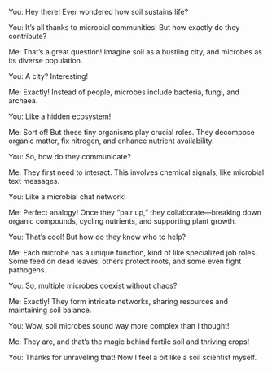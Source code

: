 You: Hey there! Ever wondered how soil sustains life?

You: It’s all thanks to microbial communities! But how exactly do they contribute?

Me: That’s a great question! Imagine soil as a bustling city, and microbes as its diverse population.

You: A city? Interesting!

Me: Exactly! Instead of people, microbes include bacteria, fungi, and archaea.

You: Like a hidden ecosystem!

Me: Sort of! But these tiny organisms play crucial roles. They decompose organic matter, fix nitrogen, and enhance nutrient availability.

You: So, how do they communicate?

Me: They first need to interact. This involves chemical signals, like microbial text messages.

You: Like a microbial chat network!

Me: Perfect analogy! Once they “pair up,” they collaborate—breaking down organic compounds, cycling nutrients, and supporting plant growth.

You: That’s cool! But how do they know who to help?

Me: Each microbe has a unique function, kind of like specialized job roles. Some feed on dead leaves, others protect roots, and some even fight pathogens.

You: So, multiple microbes coexist without chaos?

Me: Exactly! They form intricate networks, sharing resources and maintaining soil balance.

You: Wow, soil microbes sound way more complex than I thought!

Me: They are, and that’s the magic behind fertile soil and thriving crops!

You: Thanks for unraveling that! Now I feel a bit like a soil scientist myself.
